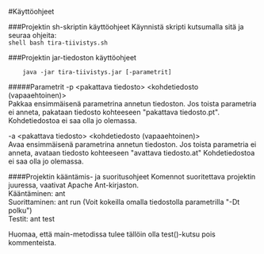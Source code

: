 #Käyttöohjeet

###Projektin sh-skriptin käyttöohjeet
Käynnistä skripti kutsumalla sitä ja seuraa ohjeita:  
``shell
    bash tira-tiivistys.sh
``

###Projektin jar-tiedoston käyttöohjeet
```shell
    java -jar tira-tiivistys.jar [-parametrit]
```

#####Parametrit
-p &lt;pakattava tiedosto&gt; &lt;kohdetiedosto (vapaaehtoinen)&gt;  
Pakkaa ensimmäisenä parametrina annetun tiedoston. Jos toista parametria ei anneta, pakataan tiedosto kohteeseen "pakattava tiedosto.pt". Kohdetiedostoa ei saa olla jo olemassa.

-a &lt;pakattava tiedosto&gt; &lt;kohdetiedosto (vapaaehtoinen)&gt;  
Avaa ensimmäisenä parametrina annetun tiedoston. Jos toista parametria ei anneta, avataan tiedosto kohteeseen "avattava tiedosto.at" Kohdetiedostoa ei saa olla jo olemassa.

####Projektin kääntämis- ja suoritusohjeet
Komennot suoritettava projektin juuressa, vaativat Apache Ant-kirjaston.  
Kääntäminen: ant  
Suorittaminen: ant run (Voit kokeilla omalla tiedostolla parametrilla "-Dt polku")  
Testit: ant test

Huomaa, että main-metodissa tulee tällöin olla test()-kutsu pois kommenteista.